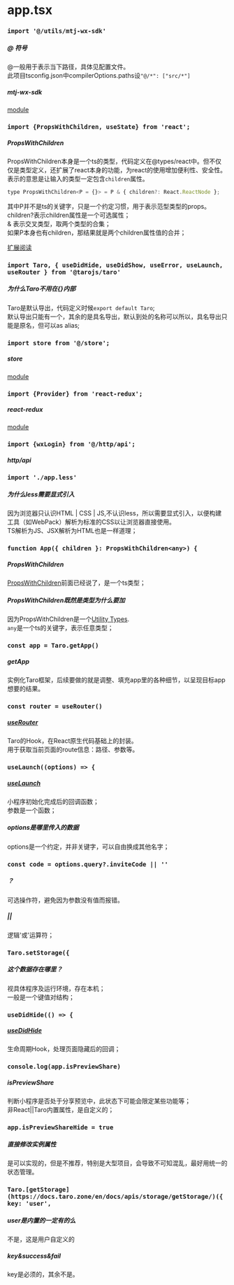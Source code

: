 # app.tsx
### ```import '@/utils/mtj-wx-sdk'```
##### @ 符号
@一般用于表示当下路径，具体见配置文件。  
此项目tsconfig.json中compilerOptions.paths设```"@/*": ["src/*"]```
##### mtj-wx-sdk
[module](./modules.md#mtj-wx-sdk)
### ```import {PropsWithChildren, useState} from 'react';```
##### PropsWithChildren
PropsWithChildren本身是一个ts的类型，代码定义在@types/react中。但不仅仅是类型定义，还扩展了react本身的功能，为react的使用增加便利性、安全性。   
表示的意思是让输入的类型一定包含```children```属性。  
```javascript
type PropsWithChildren<P = {}> = P & { children?: React.ReactNode }; 
```
其中P并不是ts的关键字，只是一个约定习惯，用于表示范型类型的props。  
children?表示children属性是一个可选属性；  
& 表示交叉类型，取两个类型的合集；  
如果P本身也有children，那结果就是两个children属性值的合并；  

[扩展阅读](./general.md#js版本react-vs-ts版本react)
### ```import Taro, { useDidHide, useDidShow, useError, useLaunch, useRouter } from '@tarojs/taro'```
##### 为什么Taro不用在{}内部
Taro是默认导出，代码定义时候```export default Taro```;  
默认导出只能有一个，其余的是具名导出，默认到处的名称可以所以，具名导出只能是原名，但可以as alias;  

### ```import store from '@/store';```
##### store
[module](./modules.md#store)
### ```import {Provider} from 'react-redux';```
##### react-redux 
[module](./modules.md#react-redux)
### ```import {wxLogin} from '@/http/api';```
##### http/api

### ```import './app.less'```
##### 为什么less需要显式引入
因为浏览器只认识HTML | CSS | JS,不认识less，所以需要显式引入，以便构建工具（如WebPack）解析为标准的CSS以让浏览器直接使用。  
TS解析为JS、JSX解析为HTML也是一样道理；
### ```function App({ children }: PropsWithChildren<any>) {```
##### PropsWithChildren 
[PropsWithChildren](./line-by-line.md#propswithchildren)前面已经说了，是一个ts类型；
##### PropsWithChildren<any>既然是类型为什么要加<any>
因为PropsWithChildren是一个[Utility Types](./lang-spec.md#范型类型-generic-types-vs-实用类型-utility-types).  
```any```是一个ts的关键字，表示任意类型；  

### ```const app = Taro.getApp()```
##### getApp 
实例化Taro框架，后续要做的就是调整、填充app里的各种细节，以呈现目标app想要的结果。
### ```const router = useRouter()```
##### [useRouter](https://docs.taro.zone/en/docs/hooks/#userouter)
Taro的Hook，在React原生代码基础上的封装。  
用于获取当前页面的route信息：路径、参数等。  
### ```useLaunch((options) => {```
##### [useLaunch](https://docs.taro.zone/docs/3.x/apis/taro.hooks/useLaunch/)
小程序初始化完成后的回调函数；  
参数是一个函数；  
##### options是哪里传入的数据
options是一个约定，并非关键字，可以自由换成其他名字；

### ```const code = options.query?.inviteCode || ''```
##### ？
可选操作符，避免因为参数没有值而报错。  
##### ||
逻辑'或'运算符；  
### ```Taro.setStorage({```
##### 这个数据存在哪里？
视具体程序及运行环境，存在本机；  
一般是一个键值对结构；  

### ```useDidHide(() => {```
##### [useDidHide](https://docs.taro.zone/en/docs/hooks/#usedidhide)
生命周期Hook，处理页面隐藏后的回调；  
### ```console.log(app.isPreviewShare)```
##### isPreviewShare
判断小程序是否处于分享预览中，此状态下可能会限定某些功能等；  
非React||Taro内置属性，是自定义的；  
### ```app.isPreviewShareHide = true```
##### 直接修改实例属性
是可以实现的，但是不推荐，特别是大型项目，会导致不可知混乱，最好用统一的状态管理。  
### ```Taro.[getStorage](https://docs.taro.zone/en/docs/apis/storage/getStorage/)({ key: 'user',```
##### user是内置的一定有的么
不是，这是用户自定义的
##### key&success&fail
key是必须的，其余不是。